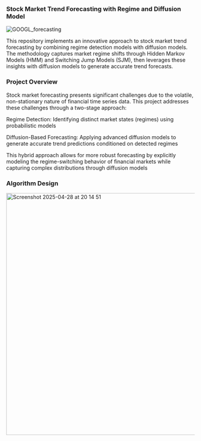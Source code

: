 ### Stock Market Trend Forecasting with Regime and Diffusion Model
![GOOGL_forecasting](https://github.com/user-attachments/assets/c11cb911-f579-456b-a340-054ac0edb674)

This repository implements an innovative approach to stock market trend forecasting by combining regime detection models with diffusion models. The methodology captures market regime shifts through Hidden Markov Models (HMM) and Switching Jump Models (SJM), then leverages these insights with diffusion models to generate accurate trend forecasts.

### Project Overview
Stock market forecasting presents significant challenges due to the volatile, non-stationary nature of financial time series data. This project addresses these challenges through a two-stage approach:

Regime Detection: Identifying distinct market states (regimes) using probabilistic models

Diffusion-Based Forecasting: Applying advanced diffusion models to generate accurate trend predictions conditioned on detected regimes

This hybrid approach allows for more robust forecasting by explicitly modeling the regime-switching behavior of financial markets while capturing complex distributions through diffusion models

### Algorithm Design
 <img width="648" alt="Screenshot 2025-04-28 at 20 14 51" src="https://github.com/user-attachments/assets/1aaebd7a-f9f9-4ed8-aca4-f23953f966f5" />
